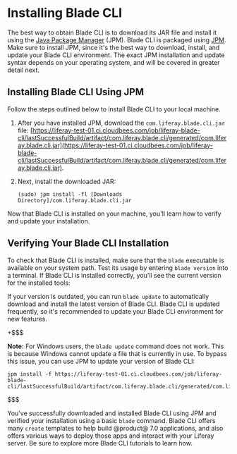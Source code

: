 # Installing Blade CLI [](id=installing-blade-cli)

The best way to obtain Blade CLI is to download its JAR file and install it
using the [Java Package Manager](http://jpm4j.org) (JPM). Blade CLI is
packaged using [JPM](http://jpm4j.org/#!/md/install). Make sure to install JPM,
since it's the best way to download, install, and update your Blade CLI
environment. The exact JPM installation and update syntax depends on your
operating system, and will be covered in greater detail next.

## Installing Blade CLI Using JPM [](id=installing-blade-cli-using-jpm)

Follow the steps outlined below to install Blade CLI to your local machine.

1.  After you have installed JPM, download the `com.liferay.blade.cli.jar` file:
    [https://liferay-test-01.ci.cloudbees.com/job/liferay-blade-cli/lastSuccessfulBuild/artifact/com.liferay.blade.cli/generated/com.liferay.blade.cli.jar](https://liferay-test-01.ci.cloudbees.com/job/liferay-blade-cli/lastSuccessfulBuild/artifact/com.liferay.blade.cli/generated/com.liferay.blade.cli.jar).

2.  Next, install the downloaded JAR:

        (sudo) jpm install -fl [Downloads Directory]/com.liferay.blade.cli.jar

Now that Blade CLI is installed on your machine, you'll learn how to verify and
update your installation.

## Verifying Your Blade CLI Installation [](id=verifying-your-blade-cli-installation)

To check that Blade CLI is installed, make sure that the `blade` executable is
available on your system path. Test its usage by entering `blade version` into a
terminal. If Blade CLI is installed correctly, you'll see the current version
for the installed tools:

If your version is outdated, you can run `blade update` to automatically
download and install the latest version of Blade CLI. Blade CLI is updated
frequently, so it's recommended to update your Blade CLI environment for new
features.

+$$$

**Note:** For Windows users, the `blade update` command does not work. This is
because Windows cannot update a file that is currently in use. To bypass this
issue, you can use JPM to update your version of Blade CLI:

    jpm install -f https://liferay-test-01.ci.cloudbees.com/job/liferay-blade-cli/lastSuccessfulBuild/artifact/com.liferay.blade.cli/generated/com.liferay.blade.cli.jar

$$$

You've successfully downloaded and installed Blade CLI using JPM and verified
your installation using a basic `blade` command. Blade CLI offers many `create`
templates to help build @product@ 7.0 applications, and also offers various ways
to deploy those apps and interact with your Liferay server. Be sure to explore
more Blade CLI tutorials to learn how.
